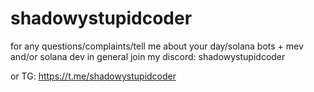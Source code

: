 # shadowystupidcoder

for any questions/complaints/tell me about your day/solana bots + mev and/or solana dev in general join my discord: shadowystupidcoder

or TG: https://t.me/shadowystupidcoder
